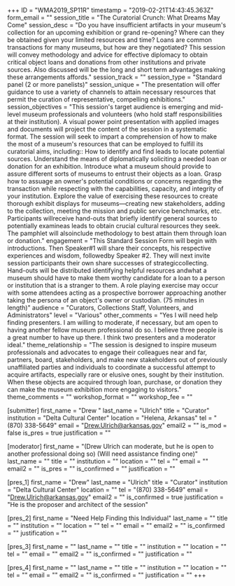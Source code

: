 +++
ID = "WMA2019_SP11R"
timestamp = "2019-02-21T14:43:45.363Z"
form_email = ""
session_title = "The Curatorial Crunch: What Dreams May Come"
session_desc = "Do you have insufficient artifacts in your museum's collection for an upcoming exhibition or grand re-opening? Where can they be obtained given your limited resources and time? Loans are common transactions for many museums, but how are they negotiated? This session will convey methodology and advice for effective diplomacy to obtain critical object loans and donations from other institutions and private sources. Also discussed will be the long and short term advantages making these arrangements affords."
session_track = ""
session_type = "Standard panel (2 or more panelists)"
session_unique = "The presentation will offer guidance to use a variety of channels to attain necessary resources that permit the curation of representative, compelling exhibitions."
session_objectives = "This session's target audience is emerging and mid-level museum professionals and volunteers (who hold staff responsibilities at their institution). A visual power point presentation with applied images and documents will project the content of the session in a systematic format. The session will seek to impart a comprehension of how to make the most of a museum's resources that can be employed to fulfill its curatorial aims, including:: How to identify and find leads to locate potential sources. Understand the means of diplomatically soliciting a needed loan or donation for an exhibition. Introduce what a museum should provide to assure different sorts of museums to entrust their objects as a loan. Grasp how to assuage an owner's potential conditions or concerns regarding the transaction while respecting with the capabilities, capacity, and integrity of your institution. Explore the value of exercising these resources to create thorough exhibit displays for museums—creating new stakeholders, adding to the collection, meeting the mission and public service benchmarks, etc. Participants willreceive hand-outs that briefly identify general sources to potentially examineas leads to obtain crucial cultural resources they seek. The pamphlet will alsoinclude methodology to best attain them through loan or donation."
engagement = "This Standard Session Form will begin with introductions. Then Speaker#1 will share their concepts, his respective experiences and wisdom, followedby Speaker #2. They will next invite session participants their own share successes of strategiccollecting. Hand-outs will be distributed identifying helpful resources andwhat a museum should have to make them worthy candidate for a loan to a person or institution that is a stranger to them. A role playing exercise may occur with some attendees acting as a prospective borrower approaching another taking the persona of an object's owner or custodian. (75 minutes in length)"
audience = "Curators, Collections Staff, Volunteers, and Administrators"
level = "Various"
other_comments = "Yes I will need help finding presenters. I am willing to moderate, if necessary, but am open to having another fellow museum professional do so. I believe three people is a great number to have up there. I think two presenters and a moderator ideal."
theme_relationship = "The session is designed to inspire museum professionals and advocates to engage their colleagues near and far, partners, board, stakeholders, and make new stakeholders out of previously unaffiliated parties and individuals to coordinate a successful attempt to acquire artifacts, especially rare or elusive ones, sought by their institution. When these objects are acquired through loan, purchase, or donation they can make the museum exhibition more engaging to visitors."
theme_comments = ""
workshop_format = ""
workshop_fee = ""

[submitter]
first_name = "Drew "
last_name = "Ulrich"
title = "Curator"
institution = "Delta Cultural Center"
location = "Helena, Arkansas"
tel = "(870) 338-5649"
email = "Drew.Ulrich@arkansas.gov"
email2 = ""
is_mod = false
is_pres = true
justification = ""

[moderator]
first_name = "(Drew Ulrich can moderate, but he is open to another professional doing so) (Will need assistance finding one)"
last_name = ""
title = ""
institution = ""
location = ""
tel = ""
email = ""
email2 = ""
is_pres = ""
is_confirmed = ""
justification = ""

[pres_1]
first_name = "Drew"
last_name = "Ulrich"
title = "Curator"
institution = "Delta Cultural Center"
location = ""
tel = "(870) 338-5649"
email = "Drew.Ulrich@arkansas.gov"
email2 = ""
is_confirmed = true
justification = "He is the proposer and architect of the session"

[pres_2]
first_name = "Need Help Finding this Individual"
last_name = ""
title = ""
institution = ""
location = ""
tel = ""
email = ""
email2 = ""
is_confirmed = ""
justification = ""

[pres_3]
first_name = ""
last_name = ""
title = ""
institution = ""
location = ""
tel = ""
email = ""
email2 = ""
is_confirmed = ""
justification = ""

[pres_4]
first_name = ""
last_name = ""
title = ""
institution = ""
location = ""
tel = ""
email = ""
email2 = ""
is_confirmed = ""
justification = ""
+++
